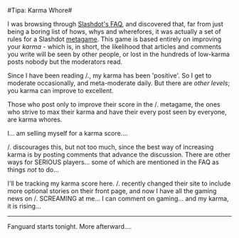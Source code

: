 #Tipa: Karma Whore#

I was browsing through [Slashdot's FAQ](http://slashdot.org/faq/), and discovered that, far from just being a boring list of hows, whys and wherefores, it was actually a set of rules for a Slashdot [metagame](http://www.urbandictionary.com/define.php?term=metagame). This game is based entirely on improving your *karma* - which is, in short, the likelihood that articles and comments you write will be seen by other people, or lost in the hundreds of low-karma posts nobody but the moderators read.

Since I have been reading /., my karma has been 'positive'. So I get to moderate occasionally, and meta-moderate daily. But there are *other levels*; you karma can improve to excellent.

Those who post only to improve their score in the /. metagame, the ones who strive to max their karma and have their every post seen by everyone, are karma whores.

I... am selling myself for a karma score....

/. discourages this, but not too much, since the best way of increasing karma is by posting comments that advance the discussion. There are other ways for SERIOUS players... some of which are mentioned in the FAQ as things *not* to do...

I'll be tracking my karma score here. /. recently changed their site to include more optional stories on their front page, and now I have all the gaming news on /. SCREAMING at me... I can comment on gaming... and my karma, it is rising...

---

Fanguard starts tonight. More afterward....
